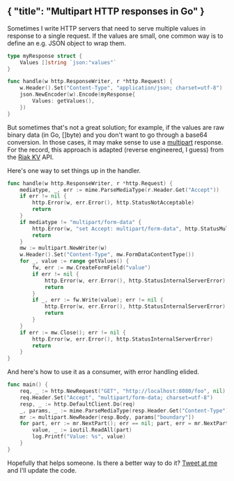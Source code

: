 { "title": "Multipart HTTP responses in Go" }
---

Sometimes I write HTTP servers that need to serve multiple values in response
to a single request. If the values are small, one common way is to define an
e.g. JSON object to wrap them.

```go
type myResponse struct {
	Values []string `json:"values"`
}

func handle(w http.ResponseWriter, r *http.Request) {
	w.Header().Set("Content-Type", "application/json; charset=utf-8")
	json.NewEncoder(w).Encode(myResponse{
		Values: getValues(),
	})
}
```

But sometimes that's not a great solution; for example, if the values are raw
binary data (in Go, []byte) and you don't want to go through a base64
conversion. In those cases, it may make sense to use a [multipart][1] response.
For the record, this approach is adapted (reverse engineered, I guess) from the
[Riak KV][2] API.

[1]: https://golang.org/pkg/mime/multipart
[2]: http://docs.basho.com/riak/kv/2.2.3/developing/usage/conflict-resolution/#siblings-in-action

Here's one way to set things up in the handler.

```go
func handle(w http.ResponseWriter, r *http.Request) {
	mediatype, _, err := mime.ParseMediaType(r.Header.Get("Accept"))
	if err != nil {
		http.Error(w, err.Error(), http.StatusNotAcceptable)
		return
	}
	if mediatype != "multipart/form-data" {
		http.Error(w, "set Accept: multipart/form-data", http.StatusMultipleChoices)
		return
	}
	mw := multipart.NewWriter(w)
	w.Header().Set("Content-Type", mw.FormDataContentType())
	for _, value := range getValues() {
		fw, err := mw.CreateFormField("value")
		if err != nil {
			http.Error(w, err.Error(), http.StatusInternalServerError)
			return
		}
		if _, err := fw.Write(value); err != nil {
			http.Error(w, err.Error(), http.StatusInternalServerError)
			return
		}
	}
	if err := mw.Close(); err != nil {
		http.Error(w, err.Error(), http.StatusInternalServerError)
		return
	}
}
```

And here's how to use it as a consumer, with error handling elided.

```go
func main() {
	req, _ := http.NewRequest("GET", "http://localhost:8080/foo", nil)
	req.Header.Set("Accept", "multipart/form-data; charset=utf-8")
	resp, _ := http.DefaultClient.Do(req)
	_, params, _ := mime.ParseMediaType(resp.Header.Get("Content-Type"))
	mr := multipart.NewReader(resp.Body, params["boundary"])
	for part, err := mr.NextPart(); err == nil; part, err = mr.NextPart() {
		value, _ := ioutil.ReadAll(part)
		log.Printf("Value: %s", value)
	}
}
```

Hopefully that helps someone. Is there a better way to do it? 
[Tweet at me](https://twitter.com/peterbourgon) and I'll update the code.
